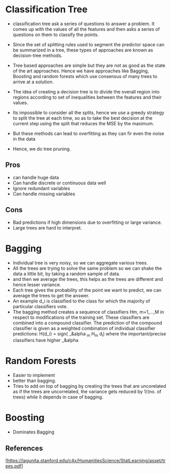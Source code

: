 # Classification Tree
- classification tree ask a series of questions to answer a problem. It comes up with the values of all the features and then
asks a series of questions on them to classify the points.
- Since the set of splitting rules used to segment the
predictor space can be summarized in a tree, these types of
approaches are known as decision-tree methods.
- Tree based approaches are simple but they are not as good as the state of the art approaches. Hence we have approaches like Bagging, 
Boosting and random forests which use consensus of many trees to arrive at a solution.
- The idea of creating a decision tree is to divide the overall region into regions according to set of inequalities between the
features and their values.
- Its impossible to consider all the splits, hence we use a greedy strategy to split the tree at each time, so as to take the best decision
at the current step using the split that reduces the MSE by the maximum. 

- But these methods can lead to overfitting as they can fir even the noise in the data
- Hence, we do tree pruning.

## Pros
- can handle huge data
- Can handle discrete or continuous data well
- Ignore redundant variables
- Can handle missing variables

## Cons
- Bad predictions if high dimensions due to overfitting or large variance.
- Large trees are hard to interpret.

# Bagging
- Individual tree is very noisy, so we can aggregate various trees.
- All the trees are trying to solve the same problem so we can shake the data a little bit, by taking a random sample of data.
- and then we average the trees, this helps as the trees are different and hence lesser variance.
- Each tree gives the probability of the point we want to predict, we can average the trees to get the answer.
- An example d_i is classified to the class for which the majority of particular
classifiers vote. 
- The bagging method
creates a sequence of classifiers Hm, m=1,…,M in respect to modifications of the
training set. These classifiers are combined into a compound classifier. The
prediction of the compound classifier is given as a weighted combination of
individual classifier predictions:
H(d_i) = sign( _&alpha <sub>m</sub> H<sub>m</sub> d<sub>i</sub>)
where the important/precise classifiers have higher _&alpha
# Random Forests
- Easier to implement 
- better than bagging.
- Tries to add on top of bagging by creating the trees that are uncorelated as if the trees are uncorrelated, the variance gets reduced
by 1/(no. of trees) while it depends in case of bagging.

# Boosting
- Dominates Bagging


## References
[https://lagunita.stanford.edu/c4x/HumanitiesScience/StatLearning/asset/trees.pdf]
